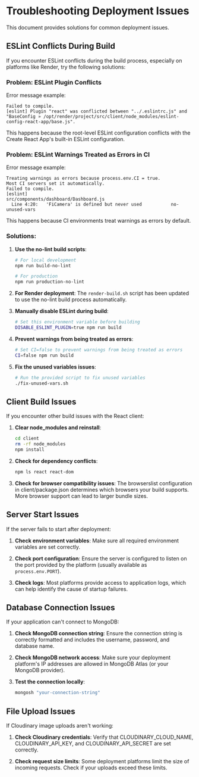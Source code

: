 # Troubleshooting Deployment Issues

This document provides solutions for common deployment issues.

## ESLint Conflicts During Build

If you encounter ESLint conflicts during the build process, especially on platforms like Render, try the following solutions:

### Problem: ESLint Plugin Conflicts

Error message example:
```
Failed to compile.
[eslint] Plugin "react" was conflicted between "../.eslintrc.js" and "BaseConfig » /opt/render/project/src/client/node_modules/eslint-config-react-app/base.js".
```

This happens because the root-level ESLint configuration conflicts with the Create React App's built-in ESLint configuration.

### Problem: ESLint Warnings Treated as Errors in CI

Error message example:
```
Treating warnings as errors because process.env.CI = true.
Most CI servers set it automatically.
Failed to compile.
[eslint] 
src/components/dashboard/Dashboard.js
  Line 4:20:   'FiCamera' is defined but never used           no-unused-vars
```

This happens because CI environments treat warnings as errors by default.

### Solutions:

1. **Use the no-lint build scripts**:
   ```bash
   # For local development
   npm run build-no-lint
   
   # For production
   npm run production-no-lint
   ```

2. **For Render deployment**:
   The `render-build.sh` script has been updated to use the no-lint build process automatically.

3. **Manually disable ESLint during build**:
   ```bash
   # Set this environment variable before building
   DISABLE_ESLINT_PLUGIN=true npm run build
   ```

4. **Prevent warnings from being treated as errors**:
   ```bash
   # Set CI=false to prevent warnings from being treated as errors
   CI=false npm run build
   ```

5. **Fix the unused variables issues**:
   ```bash
   # Run the provided script to fix unused variables
   ./fix-unused-vars.sh
   ```

## Client Build Issues

If you encounter other build issues with the React client:

1. **Clear node_modules and reinstall**:
   ```bash
   cd client
   rm -rf node_modules
   npm install
   ```

2. **Check for dependency conflicts**:
   ```bash
   npm ls react react-dom
   ```

3. **Check for browser compatibility issues**:
   The browserslist configuration in client/package.json determines which browsers your build supports. More browser support can lead to larger bundle sizes.

## Server Start Issues

If the server fails to start after deployment:

1. **Check environment variables**:
   Make sure all required environment variables are set correctly.

2. **Check port configuration**:
   Ensure the server is configured to listen on the port provided by the platform (usually available as `process.env.PORT`).

3. **Check logs**:
   Most platforms provide access to application logs, which can help identify the cause of startup failures.

## Database Connection Issues

If your application can't connect to MongoDB:

1. **Check MongoDB connection string**:
   Ensure the connection string is correctly formatted and includes the username, password, and database name.

2. **Check MongoDB network access**:
   Make sure your deployment platform's IP addresses are allowed in MongoDB Atlas (or your MongoDB provider).

3. **Test the connection locally**:
   ```bash
   mongosh "your-connection-string"
   ```

## File Upload Issues

If Cloudinary image uploads aren't working:

1. **Check Cloudinary credentials**:
   Verify that CLOUDINARY_CLOUD_NAME, CLOUDINARY_API_KEY, and CLOUDINARY_API_SECRET are set correctly.

2. **Check request size limits**:
   Some deployment platforms limit the size of incoming requests. Check if your uploads exceed these limits.
